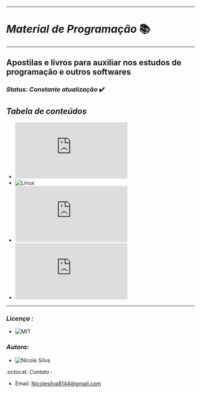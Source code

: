 ***
# _Material de Programação_ :books:
***
## Apostilas e livros para auxiliar nos estudos de programação e outros softwares

### _Status: Constante atualização_ :heavy_check_mark:

## _Tabela de conteúdos_


   * ![Algoritmos](https://github.com/Nicolesilvaa/Programming-Material/blob/master/Algoritmos%20-%20Manzano.pdf)
   * ![Linux](https://github.com/Nicolesilvaa/Programming-Material/tree/master/focalinux-1-pdf)
   * ![Visualg](https://github.com/Nicolesilvaa/Programming-Material/blob/master/ApostilaVisuAlg20.pdf)
   * ![Portugol Studio](https://github.com/Nicolesilvaa/Programming-Material/blob/master/Aprendizado_de_Algoritmos_usando_o_Portu.pdf)


***

### _Licença :_
- ![MIT]( https://github.com/Nicolesilvaa/Programming-Material/blob/master/LICENSE)

### _Autora:_ 

 - ![Nicole Silva ](https://github.com/Nicolesilvaa/)
  
 :octocat: _Contato_ :  
- Email: Nicolesilva8144@gmail.com
  
 
 
  
  

